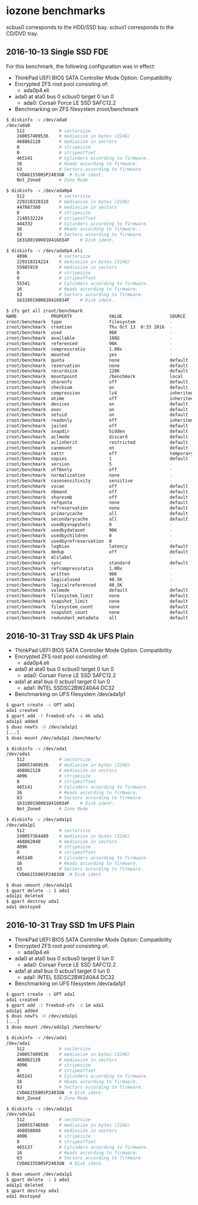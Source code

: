 # iozone benchmarks

scbus0 corresponds to the HDD/SSD bay. scbus1 corresponds to the CD/DVD tray.

## 2016-10-13 Single SSD FDE

For this benchmark, the following configuration was in effect:

* ThinkPad UEFI BIOS SATA Controller Mode Option: Compatibility
* Encrypted ZFS root pool consisting of:
  - ada0p4.eli
* ada0 at ata0 bus 0 scbus0 target 0 lun 0
  - ada0: Corsair Force LE SSD SAFC12.2
* Benchmarking on ZFS filesystem zroot/benchmark

```sh
$ diskinfo -v /dev/ada0
/dev/ada0
	512         	# sectorsize
	240057409536	# mediasize in bytes (224G)
	468862128   	# mediasize in sectors
	0           	# stripesize
	0           	# stripeoffset
	465141      	# Cylinders according to firmware.
	16          	# Heads according to firmware.
	63          	# Sectors according to firmware.
	CVDA615500SP2403GN	# Disk ident.
	Not_Zoned   	# Zone Mode
```

```sh
$ diskinfo -v /dev/ada0p4
	512         	# sectorsize
	229318328320	# mediasize in bytes (214G)
	447887360   	# mediasize in sectors
	0           	# stripesize
	2148532224  	# stripeoffset
	444332      	# Cylinders according to firmware.
	16          	# Heads according to firmware.
	63          	# Sectors according to firmware.
	1631801900010416034F	# Disk ident.
```

```sh
$ diskinfo -v /dev/ada0p4.eli
	4096        	# sectorsize
	229318324224	# mediasize in bytes (214G)
	55985919    	# mediasize in sectors
	0           	# stripesize
	0           	# stripeoffset
	55541       	# Cylinders according to firmware.
	16          	# Heads according to firmware.
	63          	# Sectors according to firmware.
	1631801900010416034F	# Disk ident.
```

```sh
$ zfs get all zroot/benchmark
NAME             PROPERTY              VALUE                  SOURCE
zroot/benchmark  type                  filesystem             -
zroot/benchmark  creation              Thu Oct 13  0:33 2016  -
zroot/benchmark  used                  96K                    -
zroot/benchmark  available             108G                   -
zroot/benchmark  referenced            96K                    -
zroot/benchmark  compressratio         1.00x                  -
zroot/benchmark  mounted               yes                    -
zroot/benchmark  quota                 none                   default
zroot/benchmark  reservation           none                   default
zroot/benchmark  recordsize            128K                   default
zroot/benchmark  mountpoint            /benchmark             local
zroot/benchmark  sharenfs              off                    default
zroot/benchmark  checksum              on                     default
zroot/benchmark  compression           lz4                    inherited from zroot
zroot/benchmark  atime                 off                    inherited from zroot
zroot/benchmark  devices               on                     default
zroot/benchmark  exec                  on                     default
zroot/benchmark  setuid                on                     default
zroot/benchmark  readonly              off                    inherited from zroot
zroot/benchmark  jailed                off                    default
zroot/benchmark  snapdir               hidden                 default
zroot/benchmark  aclmode               discard                default
zroot/benchmark  aclinherit            restricted             default
zroot/benchmark  canmount              on                     default
zroot/benchmark  xattr                 off                    temporary
zroot/benchmark  copies                1                      default
zroot/benchmark  version               5                      -
zroot/benchmark  utf8only              off                    -
zroot/benchmark  normalization         none                   -
zroot/benchmark  casesensitivity       sensitive              -
zroot/benchmark  vscan                 off                    default
zroot/benchmark  nbmand                off                    default
zroot/benchmark  sharesmb              off                    default
zroot/benchmark  refquota              none                   default
zroot/benchmark  refreservation        none                   default
zroot/benchmark  primarycache          all                    default
zroot/benchmark  secondarycache        all                    default
zroot/benchmark  usedbysnapshots       0                      -
zroot/benchmark  usedbydataset         96K                    -
zroot/benchmark  usedbychildren        0                      -
zroot/benchmark  usedbyrefreservation  0                      -
zroot/benchmark  logbias               latency                default
zroot/benchmark  dedup                 off                    default
zroot/benchmark  mlslabel                                     -
zroot/benchmark  sync                  standard               default
zroot/benchmark  refcompressratio      1.00x                  -
zroot/benchmark  written               96K                    -
zroot/benchmark  logicalused           40.5K                  -
zroot/benchmark  logicalreferenced     40.5K                  -
zroot/benchmark  volmode               default                default
zroot/benchmark  filesystem_limit      none                   default
zroot/benchmark  snapshot_limit        none                   default
zroot/benchmark  filesystem_count      none                   default
zroot/benchmark  snapshot_count        none                   default
zroot/benchmark  redundant_metadata    all                    default
```

## 2016-10-31 Tray SSD 4k UFS Plain

* ThinkPad UEFI BIOS SATA Controller Mode Option: Compatibility
* Encrypted ZFS root pool consisting of:
  - ada0p4.eli
* ada0 at ata0 bus 0 scbus0 target 0 lun 0
  - ada0: Corsair Force LE SSD SAFC12.2
* ada1 at ata1 bus 0 scbus1 target 0 lun 0
  - ada1: INTEL SSDSC2BW240A4 DC32
* Benchmarking on UFS filesystem /dev/ada1p1

```sh
$ gpart create -s GPT ada1
ada1 created
$ gpart add -t freebsd-ufs -a 4k ada1
ada1p1 added
$ doas newfs -U /dev/ada1p1
[...]
$ doas mount /dev/ada1p1 /benchmark/
```

```sh
$ diskinfo -v /dev/ada1
/dev/ada1
	512         	# sectorsize
	240057409536	# mediasize in bytes (224G)
	468862128   	# mediasize in sectors
	4096        	# stripesize
	0           	# stripeoffset
	465141      	# Cylinders according to firmware.
	16          	# Heads according to firmware.
	63          	# Sectors according to firmware.
	1631801900010416034F	# Disk ident.
	Not_Zoned   	# Zone Mode
```

```sh
$ diskinfo -v /dev/ada1p1
/dev/ada1p1
	512         	# sectorsize
	240057364480	# mediasize in bytes (224G)
	468862040   	# mediasize in sectors
	4096        	# stripesize
	0           	# stripeoffset
	465140      	# Cylinders according to firmware.
	16          	# Heads according to firmware.
	63          	# Sectors according to firmware.
	CVDA615500SP2403GN	# Disk ident.
```

```sh
$ doas umount /dev/ada1p1
$ gpart delete -i 1 ada1
ada1p1 deleted
$ gpart destroy ada1
ada1 destoyed
```

## 2016-10-31 Tray SSD 1m UFS Plain

* ThinkPad UEFI BIOS SATA Controller Mode Option: Compatibility
* Encrypted ZFS root pool consisting of:
  - ada0p4.eli
* ada0 at ata0 bus 0 scbus0 target 0 lun 0
  - ada0: Corsair Force LE SSD SAFC12.2
* ada1 at ata1 bus 0 scbus1 target 0 lun 0
  - ada1: INTEL SSDSC2BW240A4 DC32
* Benchmarking on UFS filesystem /dev/ada1p1

```sh
$ gpart create -s GPT ada1
ada1 created
$ gpart add -t freebsd-ufs -a 1m ada1
ada1p1 added
$ doas newfs -U /dev/ada1p1
[...]
$ doas mount /dev/ada1p1 /benchmark/
```

```sh
$ diskinfo -v /dev/ada1
/dev/ada1
	512         	# sectorsize
	240057409536	# mediasize in bytes (224G)
	468862128   	# mediasize in sectors
	4096        	# stripesize
	0           	# stripeoffset
	465141      	# Cylinders according to firmware.
	16          	# Heads according to firmware.
	63          	# Sectors according to firmware.
	CVDA615500SP2403GN	# Disk ident.
	Not_Zoned   	# Zone Mode
```

```sh
$ diskinfo -v /dev/ada1p1
/dev/ada1p1
	512         	# sectorsize
	240055746560	# mediasize in bytes (224G)
	468858880   	# mediasize in sectors
	4096        	# stripesize
	0           	# stripeoffset
	465137      	# Cylinders according to firmware.
	16          	# Heads according to firmware.
	63          	# Sectors according to firmware.
	CVDA615500SP2403GN	# Disk ident.
```

```sh
$ doas umount /dev/ada1p1
$ gpart delete -i 1 ada1
ada1p1 deleted
$ gpart destroy ada1
ada1 destoyed
```
